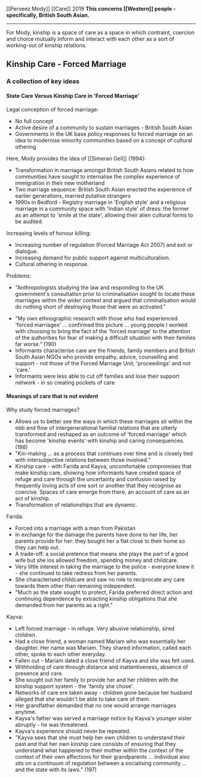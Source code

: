 [[Perveez Mody]]
[[Care]]
2019
**This concerns [[Western]] people - specifically, British South Asian.** 

---

For Mody, kinship is a space of care as a space in which contraint, coercion and choice mutually inform and interact with each other as a sort of working-out of kinship relations.

## Kinship Care - Forced Marriage
### **A collection of key ideas**

#### State Care Versus Kinship Care in 'Forced Marriage'

Legal conception of forced marriage:
- No full concept
- Active desire of a community to sustain marriages - British South Asian
- Governments in the UK base policy responses to forced marriage on an idea to modernise minority communities based on a concept of cultural othering

Here, Mody provides the idea of [[Simeran Gell]] (1994):
- Transformation in marriage amongst British South Asians related to how communities have sought to internalise the complex experience of immigration in their new motherland
- Two marriage sequence: British South Asian enacted the experience of earlier generations, married putative strangers
- 1990s in Bedford - Registry marriage in 'English style' and a religious marriage in a community space with 'Indian style' of dress: the former as an attempt to 'smile at the state', allowing their alien cultural forms to be audited.

Increasing levels of honour killing:
- Increasing number of regulation (Forced Marriage Act 2007) and exit or dialogue.
- Increasing demand for public support against multiculturalism.
- Cultural othering in response.

Problems:
* "Anthropologists studying the law and responding to the UK government's consultation prior to criminalisation sought to locate these marriages within the wider context and argued that criminalisation would do nothing short of destroying those that were so activated."
- "My own ethnographic research with those who had experienced 'forced marriages' ... confirmed this picture ... young people I worked with choosing to bring the fact of the 'forced marriage' to the attention of the authorities for fear of making a difficult situation with their families far worse." (190)
- Informants characterise care are the friends, family members and British South Asian NGOs who provide empathy, advice, counselling and support - not those of the Forced Marriage Unit, 'proceedings' and not 'care.'
- Informants were less able to cut off families and lose their support network - in so creating pockets of care
#### Meanings of care that is not evident

Why study forced marriages?
- Allows us to better see the ways in which these marriages sit within the ebb and flow of intergenerational familial relations that are utterly transformed and reshaped as an outcome of 'forced marriage' which has become 'kinship events' with kinship and caring consequences. (198)
- "Kin-making ... as a process that continues over time and is closely tied with intersubjective relations between those involved."
- Kinship care - with Farida and Kayva, uncomfortable compromises that make kinship care, showing how informants have created space of refuge and care through the uncertainty and confusion raised by frequently loving acts of one sort or another that they recognise as coercive. Spaces of care emerge from there, an account of care as an act of kinship.
- Transformation of relationships that are dynamic.

Farida:
- Forced into a marriage with a man from Pakistan
- In exchange for the damage the parents have done to her life, her parents provide for her: they bought her a flat close to their home so they can help out.
- A trade-off: a social pretence that means she plays the part of a good wife but she ios allowed freedom, spending money and childcare.
- Very little interest in taking the marriage to the police - everyone knew it - she continued to take redress from her parents.
- She characterised childcare and saw no role to reciprocate any care towards them other than remaining independent.
- "Much as the state sought to protect, Farida preferred direct action and continuing dependence by extracting kinship obligations that she demanded from her parents as a right."

Kayva:
- Left forced marriage - in refuge. Very abusive relationship, sired children.
- Had a close friend, a woman named Mariam who was essentially her daughter. Her name was Mariam. They shared information, called each other, spoke to each other everyday.
- Fallen out - Mariam dated a close friend of Kayva and she was felt used.
- Withholding of care through distance and inattentiveness, absence of presence and care.
- She sought out her family to provide her and her children with the kinship support system - the 'family she chose'. 
- Networks of care ere taken away - children gone because her husband alleged that she wouldn't be able to take care of them.
- Her grandfather demanded that no one would arrange marriages anytime.
- Kayva's father was served a marriage notice by Kayva's younger sister abruptly - he was threatened.
- Kayva's experience should never be repeated.
- "Kayva sees that she must help her own children to understand their past and that her own kinship care consists of ensuring that they understand what happened to their mother within the context of the context of their own affections for their grandparents ... individual also sits on a continuum of regulation between a socialising community ... and the state with its laws." (197)

